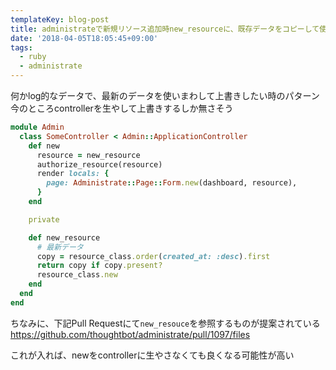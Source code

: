```yaml
---
templateKey: blog-post
title: administrateで新規リソース追加時new_resourceに、既存データをコピーして使う
date: '2018-04-05T18:05:45+09:00'
tags:
  - ruby
  - administrate
---
```


何かlog的なデータで、最新のデータを使いまわして上書きしたい時のパターン
今のところcontrollerを生やして上書きするしか無さそう

```rb
module Admin
  class SomeController < Admin::ApplicationController
    def new
      resource = new_resource
      authorize_resource(resource)
      render locals: {
        page: Administrate::Page::Form.new(dashboard, resource),
      }
    end

    private

    def new_resource
      # 最新データ
      copy = resource_class.order(created_at: :desc).first
      return copy if copy.present?     
      resource_class.new
    end
  end
end
```

ちなみに、下記Pull Requestにて`new_resouce`を参照するものが提案されている
https://github.com/thoughtbot/administrate/pull/1097/files

これが入れば、newをcontrollerに生やさなくても良くなる可能性が高い
